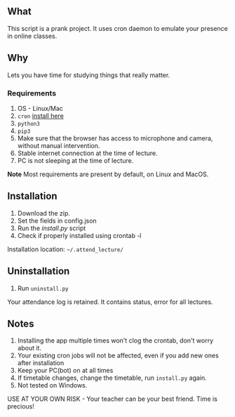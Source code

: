 ## What
This script is a prank project. It uses cron daemon to emulate your presence in online classes. 

## Why
Lets you have time for studying things that really matter.

### Requirements
1. OS - Linux/Mac
2. `cron` [install here](https://stackoverflow.com/questions/1802337/how-to-install-cron)
3. `python3`
4. `pip3`
5. Make sure that the browser has access to microphone and camera, without manual intervention.
6. Stable internet connection at the time of lecture.
7. PC is not sleeping at the time of lecture.

**Note** Most requirements are present by default, on Linux and MacOS.

## Installation
1. Download the zip.
2. Set the fields in config.json
3. Run the _install.py_ script
4. Check if properly installed using crontab -l

Installation location: `~/.attend_lecture/`

## Uninstallation
1. Run `uninstall.py`

Your attendance log is retained. It contains status, error for all lectures.

## Notes
1. Installing the app multiple times won't clog the crontab, don't worry about it.
2. Your existing cron jobs will not be affected, even if you add new ones after installation
3. Keep your PC(bot) on at all times
4. If timetable changes, change the timetable, run `install.py` again.
5. Not tested on Windows.

USE AT YOUR OWN RISK - Your teacher can be your best friend. Time is precious!
